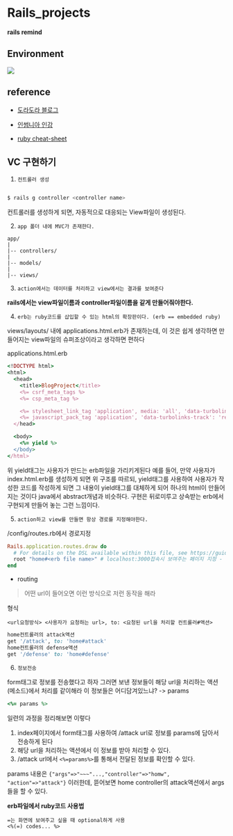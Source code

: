 # Rails_projects

__rails remind__

## Environment

![](https://upload.wikimedia.org/wikipedia/commons/thumb/6/62/Ruby_On_Rails_Logo.svg/1200px-Ruby_On_Rails_Logo.svg.png)

## reference

+ [도라도라 블로그](https://kbs4674.tistory.com/)

+ [인썸니아 인강](https://insomenia.com/courses)

+ [ruby cheat-sheet](https://github.com/Itsbeenalongday/Ruby-study)

## VC 구현하기

1. `컨트롤러 생성`
```bash

$ rails g controller <controller name>

```
컨트롤러를 생성하게 되면, 자동적으로 대응되는 View파일이 생성된다.

2. `app 폴더 내에 MVC가 존재한다.`

```
app/
|
|-- controllers/
|
|-- models/
|
|-- views/
```

3. `action에서는 데이터를 처리하고 view에서는 결과를 보여준다`

**rails에서는 view파일이름과 controller파일이름을 같게 만들어줘야한다.**

4. `erb는 ruby코드를 삽입할 수 있는 html의 확장판이다. (erb == embedded ruby)`

views/layouts/ 내에 applications.html.erb가 존재하는데, 이 것은 쉽게 생각하면 만들어지는 view파일의 슈퍼조상이라고 생각하면 편하다

applications.html.erb

```ruby
<!DOCTYPE html>
<html>
  <head>
    <title>BlogProject</title>
    <%= csrf_meta_tags %>
    <%= csp_meta_tag %>

    <%= stylesheet_link_tag 'application', media: 'all', 'data-turbolinks-track': 'reload' %>
    <%= javascript_pack_tag 'application', 'data-turbolinks-track': 'reload' %>
  </head>

  <body>
    <%= yield %>
  </body>
</html>
```

위 yield태그는 사용자가 만드는 erb파일을 가리키게된다 
예를 들어, 만약 사용자가 index.html.erb를 생성하게 되면 위 구조를 따르되, yield태그를 사용하여
사용자가 작성한 코드를 작성하게 되면 그 내용이 yield태그를 대체하게 되어 하나의 html이 만들어 지는 것이다
java에서 abstract개념과 비슷하다. 구현은 뒤로미루고 상속받는 erb에서 구현되게 만들어 놓는 그런 느낌이다.

5. `action하고 view를 만들면 항상 경로를 지정해야한다.`

/config/routes.rb에서 경로지정

```ruby
Rails.application.routes.draw do
  # For details on the DSL available within this file, see https://guides.rubyonrails.org/routing.html
  root "home#<erb file name>" # localhost:3000접속시 보여주는 페이지 지정 - root
end
```

+ routing
> 어떤 url이 들어오면 이런 방식으로 저런 동작을 해라

형식
```
<url요청방식> <사용자가 요청하는 url>, to: <요청된 url을 처리할 컨트롤러#액션>
```

```ruby
home컨트롤러의 attack액션
get '/attack', to: 'home#attack'
home컨트롤러의 defense액션
get '/defense' to: 'home#defense'
```

6. `정보전송` 

form태그로 정보를 전송했다고 하자
그러면 보낸 정보들이 해당 url을 처리하는 액션(메소드)에서 처리를 같이해라
이 정보들은 어디담겨있느냐?
-> params

```ruby
<%= params %>
```

일련의 과정을 정리해보면 이렇다
1. index페이지에서 form태그를 사용하여 /attack url로 정보를 params에 담아서 전송하게 된다
2. 해당 url을 처리하는 액션에서 이 정보를 받아 처리할 수 있다.
3. /attack url에서 `<%=params%>`를 통해서 전달된 정보를 확인할 수 있다.

params 내용은 `{"args"=>"~~~"...,"controller"=>"homw", "action"=>"attack"}` 
이러한데, 뜯어보면 home controller의 attack액션에서 args들을 할 수 있다.

**erb파일에서 ruby코드 사용법**

```
=는 화면에 보여주고 싶을 때 optional하게 사용
<%(=) codes... %>
```
